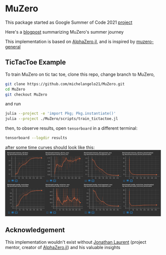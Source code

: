 # MuZero
This package started as Google Summer of Code 2021 [project](https://summerofcode.withgoogle.com/projects/#4538531164192768)

Here's a [blogpost](https://michelangelo21.github.io/gsoc/2021/08/23/gsoc-2021.html) summarizing MuZero's summer journey

This implementation is based on [AlphaZero.jl](https://github.com/jonathan-laurent/AlphaZero.jl),
and is inspired by [muzero-general](https://github.com/werner-duvaud/muzero-general)
## TicTacToe Example
To train MuZero on tic tac toe, clone this repo, change branch to MuZero,
```sh
git clone https://github.com/michelangelo21/MuZero.git
cd MuZero
git checkout MuZero
```
and run
```sh
julia --project -e 'import Pkg; Pkg.instantiate()'
julia --project ./MuZero/scripts/train_tictactoe.jl 
```
then, to observe results, open `tensorboard` in a different terminal:
```sh
tensorboard --logdir results
```

after some time curves should look like this:
![learning results](./docs/scr/img/../../src/assets/img/MuZero_ttt/benchmark_curves.png "Learning Results - benchmarks")


## Acknowledgement
This implementation wouldn't exist without [Jonathan Laurent](https://github.com/jonathan-laurent) (project mentor, creator of [AlphaZero.jl](https://github.com/jonathan-laurent/AlphaZero.jl)) and his valuable insights